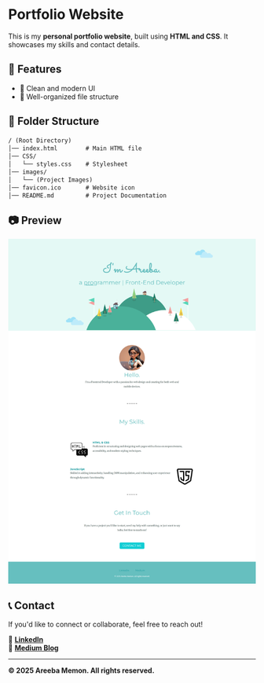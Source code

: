 # Portfolio Website  

This is my **personal portfolio website**, built using **HTML and CSS**. It showcases my skills and contact details.  

## 🚀 Features  
- 🎨 Clean and modern UI  
- 📂 Well-organized file structure  

## 📁 Folder Structure  
```
/ (Root Directory)
│── index.html        # Main HTML file
│── CSS/
│   └── styles.css    # Stylesheet
│── images/
│   └── (Project Images)
│── favicon.ico       # Website icon
│── README.md         # Project Documentation
```

## 📷 Preview  
![Portfolio Screenshot](images/preview.png)

## 📞 Contact  
If you'd like to connect or collaborate, feel free to reach out!  

🔗 **[LinkedIn](https://www.linkedin.com/in/areebamemon/)**  
📝 **[Medium Blog](https://medium.com/@mareeba166/introduction-of-software-development-b0b028d22540)**  

---  

**© 2025 Areeba Memon. All rights reserved.**  

